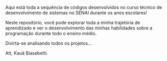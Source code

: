 Aqui está toda a sequência de códigos desenvolvidos no curso técnico de desenvolvimento de sistemas no SENAI durante os anos escolares!

Neste repositório, você pode explorar toda a minha trajetória de aprendizado e ver o desenvolvimento das minhas habilidades sobre a programação durante todo o ensino médio. 

Divirta-se analisando todos os projetos...

Att, Kauã Biasebetti.
